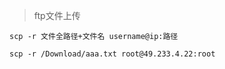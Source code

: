 > ftp文件上传

```
scp -r 文件全路径+文件名 username@ip:路径

scp -r /Download/aaa.txt root@49.233.4.22:root
```

